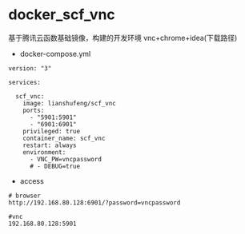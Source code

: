 # docker_scf_vnc
基于腾讯云函数基础镜像，构建的开发环境 vnc+chrome+idea(下载路径)

- docker-compose.yml
````shell
version: "3"

services:

  scf_vnc:
    image: lianshufeng/scf_vnc
    ports:
      - "5901:5901"
      - "6901:6901"
    privileged: true
    container_name: scf_vnc
    restart: always
    environment:
      - VNC_PW=vncpassword
      # - DEBUG=true
````

- access 
````shell
# browser
http://192.168.80.128:6901/?password=vncpassword

#vnc
192.168.80.128:5901

````
